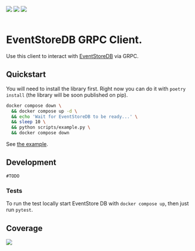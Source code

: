 <div align="left">
    <img src="https://github.com/stefanondisponibile/eventstore_grpc/actions/workflows/test.yaml/badge.svg?event=push" style="text-align: right" />
    <a target="_blank" href="https://codecov.io/gh/stefanondisponibile/eventstore_grpc"><img src="https://codecov.io/gh/stefanondisponibile/eventstore_grpc/branch/develop/graph/badge.svg?token=O86CZ83P50" style="text-align: right" /></a>
    <a target="_blank" href="https://github.com/psf/black"><img src="https://img.shields.io/badge/code%20style-black-000000.svg" style="text-align: right" /></a>
</div>
<br>

# EventStoreDB GRPC Client.

Use this client to interact with [EventStoreDB](https://developers.eventstore.com/) via GRPC.

## Quickstart

You will need to install the library first.
Right now you can do it with `poetry install` (the library will be soon published on pip).

```bash
docker compose down \
  && docker compose up -d \
  && echo 'Wait for EventStoreDB to be ready...' \
  && sleep 10 \
  && python scripts/example.py \
  && docker compose down
```

See [the example](scripts/example.py).

## Development

`#TODO`

### Tests

To run the test locally start EventStore DB with `docker compose up`, then just run `pytest`.

## Coverage

![](https://codecov.io/gh/stefanondisponibile/eventstore_grpc/branch/develop/graphs/sunburst.svg?token=O86CZ83P50)

